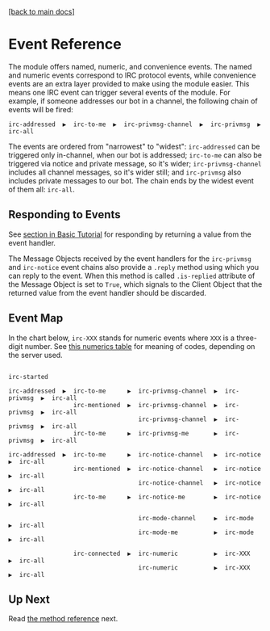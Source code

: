 [[back to main docs]](../README.md#documentation-map)

# Event Reference

The module offers named, numeric, and convenience events. The named and
numeric events correspond to IRC protocol events, while convenience events
are an extra layer provided to make using the module easier. This means one
IRC event can trigger several events of the module. For example, if someone
addresses our bot in a channel, the following chain of events will be fired:

    irc-addressed  ▶  irc-to-me  ▶  irc-privmsg-channel  ▶  irc-privmsg  ▶  irc-all

The events are ordered from "narrowest" to "widest": `irc-addressed` can be
triggered only in-channel, when our bot is addressed; `irc-to-me` can also
be triggered via notice and private message, so it's wider;
`irc-privmsg-channel` includes all channel messages, so it's wider still;
and `irc-privmsg` also includes private messages to our bot. The chain ends
by the widest event of them all: `irc-all`.

## Responding to Events

See [section in Basic Tutorial](01-basics.md#responding-to-events) for
responding by returning a value from the event handler.

The Message Objects received by the event handlers for the `irc-privmsg` and
`irc-notice` event chains also provide a `.reply` method using which you
can reply to the event. When this method is called `.is-replied` attribute
of the Message Object is set to `True`, which signals to the Client Object
that the returned value from the event handler should be discarded.

## Event Map

In the chart below, `irc-XXX` stands for numeric events where `XXX` is a
three-digit number. See [this numerics
table](https://www.alien.net.au/irc/irc2numerics.html) for meaning of codes,
depending on the server used.

```
                                                                            irc-started

irc-addressed  ▶  irc-to-me      ▶  irc-privmsg-channel  ▶  irc-privmsg  ▶  irc-all
                  irc-mentioned  ▶  irc-privmsg-channel  ▶  irc-privmsg  ▶  irc-all
                                    irc-privmsg-channel  ▶  irc-privmsg  ▶  irc-all
                  irc-to-me      ▶  irc-privmsg-me       ▶  irc-privmsg  ▶  irc-all

irc-addressed  ▶  irc-to-me      ▶  irc-notice-channel   ▶  irc-notice   ▶  irc-all
                  irc-mentioned  ▶  irc-notice-channel   ▶  irc-notice   ▶  irc-all
                                    irc-notice-channel   ▶  irc-notice   ▶  irc-all
                  irc-to-me      ▶  irc-notice-me        ▶  irc-notice   ▶  irc-all

                                    irc-mode-channel     ▶  irc-mode     ▶  irc-all
                                    irc-mode-me          ▶  irc-mode     ▶  irc-all

                  irc-connected  ▶  irc-numeric          ▶  irc-XXX      ▶  irc-all
                                    irc-numeric          ▶  irc-XXX      ▶  irc-all
```

## Up Next

Read [the method reference](03-method-reference.md) next.
